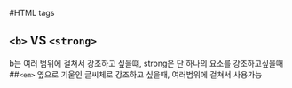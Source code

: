 #HTML tags
## `<b>` VS `<strong>`
b는 여러 범위에 걸쳐서 강조하고 싶을떄, strong은 단 하나의 요소를 강조하고싶을때
##`<em>`
옆으로 기울인 글씨체로 강조하고 싶을때, 여러범위에 걸쳐서 사용가능